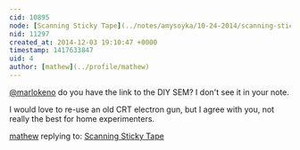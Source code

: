 ```yaml
---
cid: 10895
node: [Scanning Sticky Tape](../notes/amysoyka/10-24-2014/scanning-sticky-tape)
nid: 11297
created_at: 2014-12-03 19:10:47 +0000
timestamp: 1417633847
uid: 4
author: [mathew](../profile/mathew)
---
```


[@marlokeno](/profile/marlokeno) do you have the link to the DIY SEM?  I don't see it in your note.

I would love to re-use an old CRT electron gun, but I agree with you, not really the best for home experimenters.

[mathew](../profile/mathew) replying to: [Scanning Sticky Tape](../notes/amysoyka/10-24-2014/scanning-sticky-tape)

